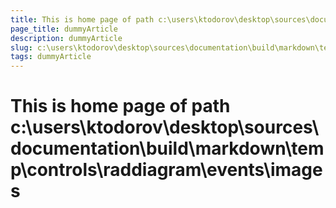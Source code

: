 ```yaml
---
title: This is home page of path c:\users\ktodorov\desktop\sources\documentation\build\markdown\temp\controls\raddiagram\events\images
page_title: dummyArticle
description: dummyArticle
slug: c:\users\ktodorov\desktop\sources\documentation\build\markdown\temp\controls\raddiagram\events\images
tags: dummyArticle
---
```

# This is home page of path c:\users\ktodorov\desktop\sources\documentation\build\markdown\temp\controls\raddiagram\events\images
